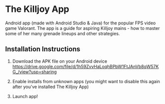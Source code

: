 # The Killjoy App
 
Android app (made with Android Studio & Java) for the popular FPS video game Valorant. The app is a guide for aspiring Killjoy mains - how to master some of her many grenade lineups and other strategies.



## Installation Instructions

1) Download the APK file on your Android device
https://drive.google.com/file/d/1h59ZvvHaLoqhBPbW1FtJAnVb8qW57KG_/view?usp=sharing

2) Enable installs from unknown apps (you might want to disable this again after you've installed The Killjoy App) 
3) Launch app!
